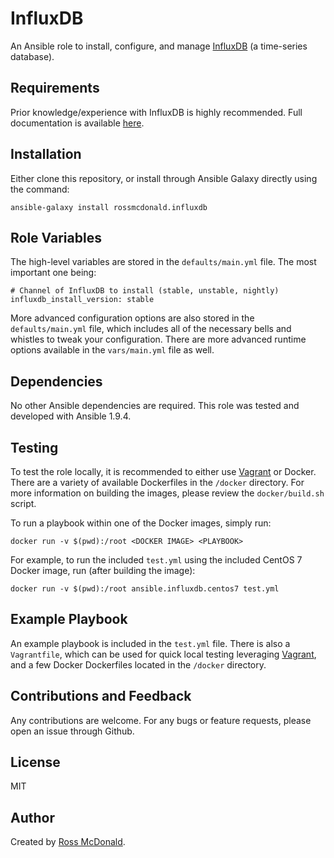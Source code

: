 InfluxDB
========

An Ansible role to install, configure, and manage
[InfluxDB](https://github.com/influxdata/influxdb) (a time-series
database).

Requirements
------------

Prior knowledge/experience with InfluxDB is highly recommended. Full
documentation is available
[here](https://docs.influxdata.com/influxdb/latest).

Installation
------------

Either clone this repository, or install through Ansible Galaxy directly using the command:

```
ansible-galaxy install rossmcdonald.influxdb
```

Role Variables
--------------

The high-level variables are stored in the `defaults/main.yml` file. The most important one being:

```
# Channel of InfluxDB to install (stable, unstable, nightly)
influxdb_install_version: stable
```

More advanced configuration options are also stored in the
`defaults/main.yml` file, which includes all of the necessary bells
and whistles to tweak your configuration. There are more advanced
runtime options available in the `vars/main.yml` file as well.

Dependencies
------------

No other Ansible dependencies are required. This role was tested and
developed with Ansible 1.9.4.

Testing
-------

To test the role locally, it is recommended to either use
[Vagrant](https://www.vagrantup.com/) or Docker. There are a variety
of available Dockerfiles in the `/docker` directory. For more
information on building the images, please review the
`docker/build.sh` script.

To run a playbook within one of the Docker images, simply run:

```
docker run -v $(pwd):/root <DOCKER IMAGE> <PLAYBOOK>
```

For example, to run the included `test.yml` using the included CentOS
7 Docker image, run (after building the image):

```
docker run -v $(pwd):/root ansible.influxdb.centos7 test.yml
```

Example Playbook
----------------

An example playbook is included in the `test.yml` file. There is also
a `Vagrantfile`, which can be used for quick local testing leveraging
[Vagrant](https://www.vagrantup.com/), and a few Docker Dockerfiles
located in the `/docker` directory.

Contributions and Feedback
--------------------------

Any contributions are welcome. For any bugs or feature requests,
please open an issue through Github.

License
-------

MIT

Author
------

Created by [Ross McDonald](https://github.com/rossmcdonald).
